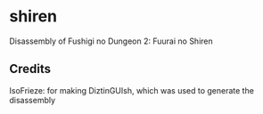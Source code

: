 # shiren
Disassembly of Fushigi no Dungeon 2: Fuurai no Shiren


## Credits
IsoFrieze: for making DiztinGUIsh, which was used to generate the disassembly
